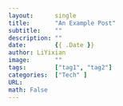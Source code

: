 ```yaml
---
layout:		 single
title:       "An Example Post"
subtitle:    ""
description: ""
date:        {{ .Date }}
author: LiYixian
image:       ""
tags:        ["tag1", "tag2"]
categories:  ["Tech" ]
URL: 
math: False
---
```

